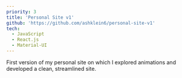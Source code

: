 ```yaml
---
priority: 3
title: 'Personal Site v1'
github: 'https://github.com/ashklein6/personal-site-v1'
tech:
  - JavaScript
  - React.js
  - Material-UI
---
```


First version of my personal site on which I explored animations and developed a clean, streamlined site.